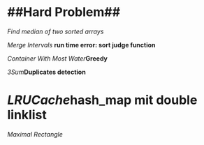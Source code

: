 ##Hard Problem##
========

*Find median of two sorted arrays*

*Merge Intervals* **run time error: sort judge function**

*Container With Most Water***Greedy**

*3Sum***Duplicates detection**

*LRUCache***hash_map mit double linklist**
=======
*Maximal Rectangle* 


